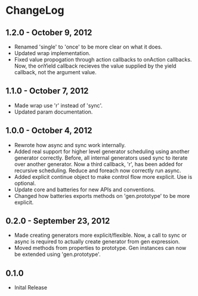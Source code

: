 # ChangeLog #

## 1.2.0 - October 9, 2012 ##
* Renamed 'single' to 'once' to be more clear on what it does.
* Updated wrap implementation.
* Fixed value propogation through action callbacks to onAction callbacks. Now,
the onYield callback recieves the value supplied by the yield callback, not the
argument value.

## 1.1.0 - October 7, 2012 ##
* Made wrap use 'r' instead of 'sync'.
* Updated param documentation.

## 1.0.0 - October 4, 2012 ##
* Rewrote how async and sync work internally. 
* Added real support for higher level generator scheduling using another
generator correctly. Before, all internal generators used sync to iterate over
another generator. Now a third callback, 'r', has been added for recursive 
scheduling. Reduce and foreach now correctly run async.
* Added explicit continue object to make control flow more explicit. Use is
optional.
* Update core and batteries for new APIs and conventions.
* Changed how batteries exports methods on 'gen.prototype' to be more explicit.


## 0.2.0 - September 23, 2012 ##
* Made creating generators more explicit/flexible. Now, a call to sync or async 
is required to actually create generator from gen expression.
* Moved methods from properties to prototype. Gen instances can now be extended
using 'gen.prototype'.


## 0.1.0 ##
* Inital Release
